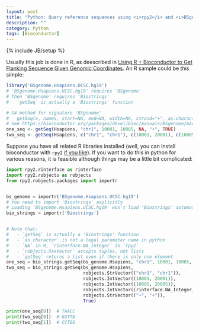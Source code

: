 ```yaml
---
layout: post
title: "Python: Query reference sequences using <i>rpy2</i> and <i>BSgenome</i>"
description: ""
category: Python
tags: [Bioconductor]
---
```

{% include JB/setup %}

Usually this job is done in R, as deescribed in [Using R + Bioconductor to Get Flanking Sequence Given Genomic Coordinates](http://www.gettinggeneticsdone.com/2011/04/using-rstats-bioconductor-to-get.html). An R sample could be this simple:

```r
library('BSgenome.Hsapiens.UCSC.hg19')  
# 'BSgenome.Hsapiens.UCSC.hg19' requires 'BSgenome'
# Then 'BSgenome' requires 'Biostrings'
#   `getSeq` is actually a 'Biostrings' function

# S4 method for signature 'BSgenome'
#   getSeq(x, names, start=NA, end=NA, width=NA, strand="+", as.character=FALSE)
# See https://bioconductor.org/packages/devel/bioc/manuals/BSgenome/man/BSgenome.pdf
one_seq <- getSeq(Hsapiens, "chr1", 10001, 10005, NA, "+", TRUE)
two_seq <- getSeq(Hsapiens, c("chr1", "chr1"), c(10001, 20001), c(10005, 20005), c(NA, NA), c("+", "+"), TRUE)
```

Suppose you have all related R libraries installed (well, you can install bioconductor with `rpy2` [if you like](https://stackoverflow.com/a/17003912)). If you want to do this in python for various reasons, it is feasible although things may be a little bit complicated:

```python
import rpy2.rinterface as rinterface
import rpy2.robjects as robjects
from rpy2.robjects.packages import importr


bs_genome = importr('BSgenome.Hsapiens.UCSC.hg19')
# You need to import 'Biostrings' explicitly
# Loading 'BSgenome.Hsapiens.UCSC.hg19' won't load 'Biostrings' automatically
bio_strings = importr('Biostrings')


# Note that:
#   - `getSeq` is actually a 'Biostrings' function
#   - `as.character` is not a legal parameter name in python
#   - `NA` in R, `rinterface.NA_Integer` in `rpy2`
#   - `robjects.XxxVector` accepts tuples, not lists
#   - `getSeq` returns a list even if there is only one element
one_seq = bio_strings.getSeq(bs_genome.Hsapiens, "chr1", 10001, 10005, rinterface.NA_Integer, "+", True) 
two_seq = bio_strings.getSeq(bs_genome.Hsapiens,
                             robjects.StrVector(("chr1", "chr1")),
                             robjects.IntVector((10001, 20001)),
                             robjects.IntVector((10005, 20005)),
                             robjects.IntVector((rinterface.NA_Integer, rinterface.NA_Integer)),
                             robjects.StrVector(("+", "+")),
                             True)

print(one_seq[0])  # TAACC
print(two_seq[0])  # GGTTA
print(two_seq[1])  # CCTGG
```